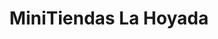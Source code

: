 ---
title: "MiniTiendas La Hoyada"
url: /los-teques/minitiendas-la-hoyada/
shop: centro comercial
---